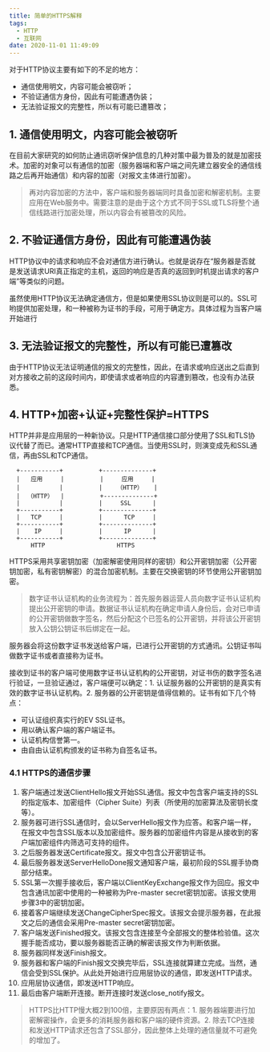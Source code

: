 ```yaml
---
title: 简单的HTTPS解释
tags:
  - HTTP
  - 互联网
date: 2020-11-01 11:49:09
---
```


对于HTTP协议主要有如下的不足的地方：
* 通信使用明文，内容可能会被窃听；
* 不验证通信方身份，因此有可能遭遇伪装；
* 无法验证报文的完整性，所以有可能已遭篡改；

<!--more-->

## 1. 通信使用明文，内容可能会被窃听

在目前大家研究的如何防止通讯窃听保护信息的几种对策中最为普及的就是加密技术。加密的对象可以有通信的加密（服务器端和客户端之间先建立器安全的通信线路之后再开始通信）和内容的加密（对报文主体进行加密）。

> 再对内容加密的方法中，客户端和服务器端同时具备加密和解密机制。主要应用在Web服务中。需要注意的是由于这个方式不同于SSL或TLS将整个通信线路进行加密处理，所以内容会有被篡改的风险。


## 2. 不验证通信方身份，因此有可能遭遇伪装

HTTP协议中的请求和响应不会对通信方进行确认。也就是说存在“服务器是否就是发送请求URI真正指定的主机，返回的响应是否真的返回到时机提出请求的客户端”等类似的问题。

虽然使用HTTP协议无法确定通信方，但是如果使用SSL协议则是可以的。SSL可哟提供加密处理，和一种被称为证书的手段，可用于确定方。具体过程为当客户端开始进行

## 3. 无法验证报文的完整性，所以有可能已遭篡改

由于HTTP协议无法证明通信的报文的完整性，因此，在请求或响应送出之后直到对方接收之前的这段时间内，即使请求或者响应的内容遭到篡改，也没有办法获悉。

## 4. HTTP+加密+认证+完整性保护=HTTPS

HTTP并非是应用层的一种新协议。只是HTTP通信接口部分使用了SSL和TLS协议代替了而已。通常HTTP直接和TCP通信。当使用SSL时，则演变成先和SSL通信，再由SSL和TCP通信。

```
  +-----------+          +--------------+
  |   应用     |          |     应用     |
  |           |          |    （HTTP）   |
  |  （HTTP）  |          +--------------+
  |           |          |     SSL      |
  +-----------+          +--------------+
  |   TCP     |          |      TCP     |
  +-----------+          +--------------+
  |    IP     |          |      IP      |
  +-----------+          +--------------+
      HTTP                    HTTPS
```

HTTPS采用共享密钥加密（加密解密使用同样的密钥）和公开密钥加密（公开密钥加密，私有密钥解密）的混合加密机制。主要在交换密钥的环节使用公开密钥加密。

> 数字证书认证机构的业务流程为：首先服务器运营人员向数字证书认证机构提出公开密钥的申请。数据证书认证机构在确定申请人身份后，会对已申请的公开密钥做数字签名，然后分配这个已签名的公开密钥，并将该公开密钥放入公钥公钥证书后绑定在一起。

服务器会将这份数字证书发送给客户端，已进行公开密钥的方式通讯。公钥证书叫做数字证书或者直接称为证书。

接收到证书的客户端可使用数字证书认证机构的公开密钥，对证书伤的数字签名进行验证，一旦验证通过，客户端便可以确定：1. 认证服务器的公开密钥的是真实有效的数字证书认证机构。2. 服务器的公开密钥是值得信赖的。证书有如下几个特点：
* 可认证组织真实行的EV SSL证书。
* 用以确认客户端的客户端证书。
* 认证机构信誉第一。
* 由自由认证机构颁发的证书称为自签名证书。

### 4.1 HTTPS的通信步骤

1. 客户端通过发送ClientHello报文开始SSL通信。报文中包含客户端支持的SSL的指定版本、加密组件（Cipher Suite）列表（所使用的加密算法及密钥长度等）。
2. 服务器可进行SSL通信时，会以ServerHello报文作为应答。和客户端一样，在报文中包含SSL版本以及加密组件。服务器的加密组件内容是从接收到的客户端加密组件内筛选可支持的组件。
3. 之后服务器发送Certificate报文。报文中包含公开密钥证书。
4. 最后服务器发送ServerHelloDone报文通知客户端，最初阶段的SSL握手协商部分结束。
5. SSL第一次握手接收后，客户端以ClientKeyExchange报文作为回应。报文中包含通讯加密中使用的一种被称为Pre-master secret密钥加密。该报文使用步骤3中的密钥加密。
6. 接着客户端继续发送ChangeCipherSpec报文。该报文会提示服务器，在此报文之后的通信会采用Pre-master secret密钥加密。
7. 客户端发送Finished报文。该报文包含连接至今全部报文的整体检验值。这次握手能否成功，要以服务器能否正确的解密该报文作为判断依据。
8. 服务器同样发送Finish报文。
10. 服务器和客户端的Finish报文交换完毕后，SSL连接就算建立完成。当然，通信会受到SSL保护。从此处开始进行应用层协议的通信，即发送HTTP请求。
11. 应用层协议通信，即发送HTTP响应。
12. 最后由客户端断开连接。断开连接时发送close_notify报文。

> HTTPS比HTTP慢大概2到100倍，主要原因有两点：1. 服务器端要进行加密解密操作，会更多的消耗服务器和客户端的硬件资源。2. 除去TCP连接和发送HTTP请求还包含了SSL部分，因此整体上处理的通信量就不可避免的增加了。
